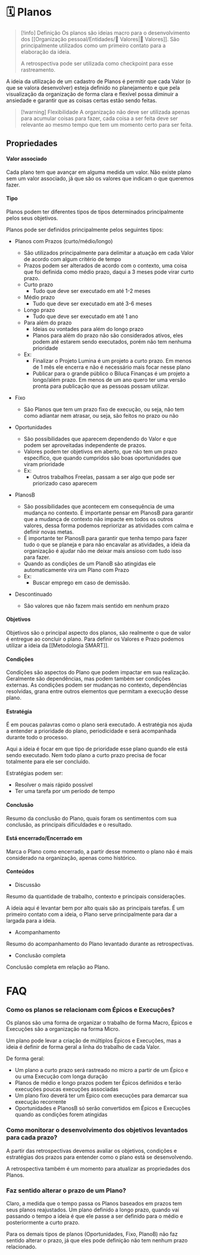 # 🗓️ Planos

> [!info] Definição 
> Os planos são ideias macro para o desenvolvimento dos [[Organização pessoal/Entidades/🌟 Valores|🌟 Valores]]. São principalmente utilizados como um primeiro contato para a elaboração da ideia.
> 
> A retrospectiva pode ser utilizada como checkpoint para esse rastreamento.

A ideia da utilização de um cadastro de Planos é permitir que cada Valor (o que se valora desenvolver) esteja definido no planejamento e que pela visualização da organização de forma clara e flexível possa diminuir a ansiedade e garantir que as coisas certas estão sendo feitas.

> [!warning] Flexibilidade
> A organização não deve ser utilizada apenas para acumular coisas para fazer, cada coisa a ser feita deve ser relevante ao mesmo tempo que tem um momento certo para ser feita.

## Propriedades

#### Valor associado

Cada plano tem que avançar em alguma medida um valor. Não existe plano sem um valor associado, já que são os valores que indicam o que queremos fazer.

#### Tipo

Planos podem ter diferentes tipos de tipos determinados principalmente pelos seus objetivos.

Planos pode ser definidos principalmente pelos seguintes tipos:

- Planos com Prazos (curto/médio/longo)
    - São utilizados principalmente para delimitar a atuação em cada Valor de acordo com algum critério de tempo
    - Prazos podem ser alterados de acordo com o contexto, uma coisa que foi definida como médio prazo, daqui a 3 meses pode virar curto prazo.
	- Curto prazo
	    - Tudo que deve ser executado em até 1-2 meses
	- Médio prazo
	    - Tudo que deve ser executado em até 3-6 meses
	- Longo prazo
	    - Tudo que deve ser executado em até 1 ano
	- Para além do prazo
	    - Ideias ou vontades para além do longo prazo
	    - Planos para além do prazo não são considerados ativos, eles podem até estarem sendo executados, porém não tem nenhuma prioridade
    - Ex:
        - Finalizar o Projeto Lumina é um projeto a curto prazo. Em menos de 1 mês ele encerra e não é necessário mais focar nesse plano
        - Publicar para o grande público o Biluca Finanças é um projeto a longo/além prazo. Em menos de um ano quero ter uma versão pronta para publicação que as pessoas possam utilizar.

- Fixo
    - São Planos que tem um prazo fixo de execução, ou seja, não tem como adiantar nem atrasar, ou seja, são feitos no prazo ou não

- Oportunidades
    - São possibilidades que aparecem dependendo do Valor e que podem ser aproveitadas independente de prazos.
    - Valores podem ter objetivos em aberto, que não tem um prazo específico, que quando cumpridos são boas oportunidades que viram prioridade
    - Ex:
        - Outros trabalhos Freelas, passam a ser algo que pode ser priorizado caso aparecem

- PlanosB
    - São possibilidades que acontecem em consequência de uma mudança no contexto. É importante pensar em PlanosB para garantir que a mudança de contexto não impacte em todos os outros valores, dessa forma podemos repriorizar as atividades com calma e definir novas metas.
    - É importante ter PlanosB para garantir que tenha tempo para fazer tudo o que se planeja e para não encavalar as atividades, a ideia da organização é ajudar não me deixar mais ansioso com tudo isso para fazer.
    - Quando as condições de um PlanoB são atingidas ele automaticamente vira um Plano com Prazo
    - Ex:
        - Buscar emprego em caso de demissão.

- Descontinuado
    - São valores que não fazem mais sentido em nenhum prazo

#### Objetivos

Objetivos são o principal aspecto dos planos, são realmente o que de valor é entregue ao concluir o plano.
Para definir os Valores e Prazo podemos utilizar a ideia da [[Metodologia SMART]].

#### Condições

Condições são aspectos do Plano que podem impactar em sua realização. Geralmente são dependências, mas podem também ser condições externas.
As condições podem ser mudanças no contexto, dependências resolvidas, grana entre outros elementos que permitam a execução desse plano.

#### Estratégia

É em poucas palavras como o plano será executado. A estratégia nos ajuda a entender a prioridade do plano, periodicidade e será acompanhada durante todo o processo.

Aqui a ideia é focar em que tipo de prioridade esse plano quando ele está sendo executado. Nem todo plano a curto prazo precisa de focar totalmente para ele ser concluído.

Estratégias podem ser:

- Resolver o mais rápido possível
- Ter uma tarefa por um período de tempo

#### Conclusão

Resumo da conclusão do Plano, quais foram os sentimentos com sua conclusão, as principais dificuldades e o resultado.

#### Está encerrado/Encerrado em

Marca o Plano como encerrado, a partir desse momento o plano não é mais considerado na organização, apenas como histórico.

#### Conteúdos

- Discussão

Resumo da quantidade de trabalho, contexto e principais considerações.

A ideia aqui é levantar bem por alto quais são as principais tarefas. É um primeiro contato com a ideia, o Plano serve principalmente para dar a largada para a ideia.

- Acompanhamento

Resumo do acompanhamento do Plano levantado durante as retrospectivas.

- Conclusão completa

Conclusão completa em relação ao Plano.

# FAQ

### Como os planos se relacionam com Épicos e Execuções?

Os planos são uma forma de organizar o trabalho de forma Macro, Épicos e Execuções são a organização na forma Micro.

Um plano pode levar a criação de múltiplos Épicos e Execuções, mas a ideia é definir de forma geral a linha do trabalho de cada Valor.

De forma geral:

- Um plano a curto prazo será rastreado no micro a partir de um Épico e ou uma Execução com longa duração    
- Planos de médio e longo prazos podem ter Épicos definidos e terão execuções poucas execuções associadas
- Um plano fixo deverá ter um Épico com execuções para demarcar sua execução recorrente    
- Oportunidades e PlanosB só serão convertidos em Épicos e Execuções quando as condições forem atingidas
    
### Como monitorar o desenvolvimento dos objetivos levantados para cada prazo?

A partir das retrospectivas devemos avaliar os objetivos, condições e estratégias dos prazos para entender como o plano está se desenvolvendo.

A retrospectiva também é um momento para atualizar as propriedades dos Planos.

### Faz sentido alterar o prazo de um Plano?

Claro, a medida que o tempo passa os Planos baseados em prazos tem seus planos reajustados. Um plano definido a longo prazo, quando vai passando o tempo a ideia é que ele passe a ser definido para o médio e posteriormente a curto prazo.

Para os demais tipos de planos (Oportunidades, Fixo, PlanoB) não faz sentido alterar o prazo, já que eles pode definição não tem nenhum prazo relacionado.